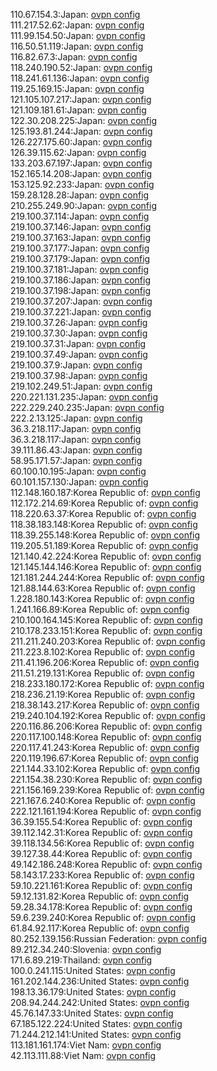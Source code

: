 110.67.154.3:Japan: [ovpn config](vpn/110_67_154_3.ovpn)  
111.217.52.62:Japan: [ovpn config](vpn/111_217_52_62.ovpn)  
111.99.154.50:Japan: [ovpn config](vpn/111_99_154_50.ovpn)  
116.50.51.119:Japan: [ovpn config](vpn/116_50_51_119.ovpn)  
116.82.67.3:Japan: [ovpn config](vpn/116_82_67_3.ovpn)  
118.240.190.52:Japan: [ovpn config](vpn/118_240_190_52.ovpn)  
118.241.61.136:Japan: [ovpn config](vpn/118_241_61_136.ovpn)  
119.25.169.15:Japan: [ovpn config](vpn/119_25_169_15.ovpn)  
121.105.107.217:Japan: [ovpn config](vpn/121_105_107_217.ovpn)  
121.109.181.61:Japan: [ovpn config](vpn/121_109_181_61.ovpn)  
122.30.208.225:Japan: [ovpn config](vpn/122_30_208_225.ovpn)  
125.193.81.244:Japan: [ovpn config](vpn/125_193_81_244.ovpn)  
126.227.175.60:Japan: [ovpn config](vpn/126_227_175_60.ovpn)  
126.39.115.62:Japan: [ovpn config](vpn/126_39_115_62.ovpn)  
133.203.67.197:Japan: [ovpn config](vpn/133_203_67_197.ovpn)  
152.165.14.208:Japan: [ovpn config](vpn/152_165_14_208.ovpn)  
153.125.92.233:Japan: [ovpn config](vpn/153_125_92_233.ovpn)  
159.28.128.28:Japan: [ovpn config](vpn/159_28_128_28.ovpn)  
210.255.249.90:Japan: [ovpn config](vpn/210_255_249_90.ovpn)  
219.100.37.114:Japan: [ovpn config](vpn/219_100_37_114.ovpn)  
219.100.37.146:Japan: [ovpn config](vpn/219_100_37_146.ovpn)  
219.100.37.163:Japan: [ovpn config](vpn/219_100_37_163.ovpn)  
219.100.37.177:Japan: [ovpn config](vpn/219_100_37_177.ovpn)  
219.100.37.179:Japan: [ovpn config](vpn/219_100_37_179.ovpn)  
219.100.37.181:Japan: [ovpn config](vpn/219_100_37_181.ovpn)  
219.100.37.186:Japan: [ovpn config](vpn/219_100_37_186.ovpn)  
219.100.37.198:Japan: [ovpn config](vpn/219_100_37_198.ovpn)  
219.100.37.207:Japan: [ovpn config](vpn/219_100_37_207.ovpn)  
219.100.37.221:Japan: [ovpn config](vpn/219_100_37_221.ovpn)  
219.100.37.26:Japan: [ovpn config](vpn/219_100_37_26.ovpn)  
219.100.37.30:Japan: [ovpn config](vpn/219_100_37_30.ovpn)  
219.100.37.31:Japan: [ovpn config](vpn/219_100_37_31.ovpn)  
219.100.37.49:Japan: [ovpn config](vpn/219_100_37_49.ovpn)  
219.100.37.9:Japan: [ovpn config](vpn/219_100_37_9.ovpn)  
219.100.37.98:Japan: [ovpn config](vpn/219_100_37_98.ovpn)  
219.102.249.51:Japan: [ovpn config](vpn/219_102_249_51.ovpn)  
220.221.131.235:Japan: [ovpn config](vpn/220_221_131_235.ovpn)  
222.229.240.235:Japan: [ovpn config](vpn/222_229_240_235.ovpn)  
222.2.13.125:Japan: [ovpn config](vpn/222_2_13_125.ovpn)  
36.3.218.117:Japan: [ovpn config](vpn/36_3_218_117.ovpn)  
36.3.218.117:Japan: [ovpn config](vpn/36_3_218_117.ovpn)  
39.111.86.43:Japan: [ovpn config](vpn/39_111_86_43.ovpn)  
58.95.171.57:Japan: [ovpn config](vpn/58_95_171_57.ovpn)  
60.100.10.195:Japan: [ovpn config](vpn/60_100_10_195.ovpn)  
60.101.157.130:Japan: [ovpn config](vpn/60_101_157_130.ovpn)  
112.148.160.187:Korea Republic of: [ovpn config](vpn/112_148_160_187.ovpn)  
112.172.214.69:Korea Republic of: [ovpn config](vpn/112_172_214_69.ovpn)  
118.220.63.37:Korea Republic of: [ovpn config](vpn/118_220_63_37.ovpn)  
118.38.183.148:Korea Republic of: [ovpn config](vpn/118_38_183_148.ovpn)  
118.39.255.148:Korea Republic of: [ovpn config](vpn/118_39_255_148.ovpn)  
119.205.51.189:Korea Republic of: [ovpn config](vpn/119_205_51_189.ovpn)  
121.140.42.224:Korea Republic of: [ovpn config](vpn/121_140_42_224.ovpn)  
121.145.144.146:Korea Republic of: [ovpn config](vpn/121_145_144_146.ovpn)  
121.181.244.244:Korea Republic of: [ovpn config](vpn/121_181_244_244.ovpn)  
121.88.144.63:Korea Republic of: [ovpn config](vpn/121_88_144_63.ovpn)  
1.228.180.143:Korea Republic of: [ovpn config](vpn/1_228_180_143.ovpn)  
1.241.166.89:Korea Republic of: [ovpn config](vpn/1_241_166_89.ovpn)  
210.100.164.145:Korea Republic of: [ovpn config](vpn/210_100_164_145.ovpn)  
210.178.233.151:Korea Republic of: [ovpn config](vpn/210_178_233_151.ovpn)  
211.211.240.203:Korea Republic of: [ovpn config](vpn/211_211_240_203.ovpn)  
211.223.8.102:Korea Republic of: [ovpn config](vpn/211_223_8_102.ovpn)  
211.41.196.206:Korea Republic of: [ovpn config](vpn/211_41_196_206.ovpn)  
211.51.219.131:Korea Republic of: [ovpn config](vpn/211_51_219_131.ovpn)  
218.233.180.172:Korea Republic of: [ovpn config](vpn/218_233_180_172.ovpn)  
218.236.21.19:Korea Republic of: [ovpn config](vpn/218_236_21_19.ovpn)  
218.38.143.217:Korea Republic of: [ovpn config](vpn/218_38_143_217.ovpn)  
219.240.104.192:Korea Republic of: [ovpn config](vpn/219_240_104_192.ovpn)  
220.116.86.206:Korea Republic of: [ovpn config](vpn/220_116_86_206.ovpn)  
220.117.100.148:Korea Republic of: [ovpn config](vpn/220_117_100_148.ovpn)  
220.117.41.243:Korea Republic of: [ovpn config](vpn/220_117_41_243.ovpn)  
220.119.196.67:Korea Republic of: [ovpn config](vpn/220_119_196_67.ovpn)  
221.144.33.102:Korea Republic of: [ovpn config](vpn/221_144_33_102.ovpn)  
221.154.38.230:Korea Republic of: [ovpn config](vpn/221_154_38_230.ovpn)  
221.156.169.239:Korea Republic of: [ovpn config](vpn/221_156_169_239.ovpn)  
221.167.6.240:Korea Republic of: [ovpn config](vpn/221_167_6_240.ovpn)  
222.121.161.194:Korea Republic of: [ovpn config](vpn/222_121_161_194.ovpn)  
36.39.155.54:Korea Republic of: [ovpn config](vpn/36_39_155_54.ovpn)  
39.112.142.31:Korea Republic of: [ovpn config](vpn/39_112_142_31.ovpn)  
39.118.134.56:Korea Republic of: [ovpn config](vpn/39_118_134_56.ovpn)  
39.127.38.44:Korea Republic of: [ovpn config](vpn/39_127_38_44.ovpn)  
49.142.186.248:Korea Republic of: [ovpn config](vpn/49_142_186_248.ovpn)  
58.143.17.233:Korea Republic of: [ovpn config](vpn/58_143_17_233.ovpn)  
59.10.221.161:Korea Republic of: [ovpn config](vpn/59_10_221_161.ovpn)  
59.12.131.82:Korea Republic of: [ovpn config](vpn/59_12_131_82.ovpn)  
59.28.34.178:Korea Republic of: [ovpn config](vpn/59_28_34_178.ovpn)  
59.6.239.240:Korea Republic of: [ovpn config](vpn/59_6_239_240.ovpn)  
61.84.92.117:Korea Republic of: [ovpn config](vpn/61_84_92_117.ovpn)  
80.252.139.156:Russian Federation: [ovpn config](vpn/80_252_139_156.ovpn)  
89.212.34.240:Slovenia: [ovpn config](vpn/89_212_34_240.ovpn)  
171.6.89.219:Thailand: [ovpn config](vpn/171_6_89_219.ovpn)  
100.0.241.115:United States: [ovpn config](vpn/100_0_241_115.ovpn)  
161.202.144.236:United States: [ovpn config](vpn/161_202_144_236.ovpn)  
198.13.36.179:United States: [ovpn config](vpn/198_13_36_179.ovpn)  
208.94.244.242:United States: [ovpn config](vpn/208_94_244_242.ovpn)  
45.76.147.33:United States: [ovpn config](vpn/45_76_147_33.ovpn)  
67.185.122.224:United States: [ovpn config](vpn/67_185_122_224.ovpn)  
71.244.212.141:United States: [ovpn config](vpn/71_244_212_141.ovpn)  
113.181.161.174:Viet Nam: [ovpn config](vpn/113_181_161_174.ovpn)  
42.113.111.88:Viet Nam: [ovpn config](vpn/42_113_111_88.ovpn)  
